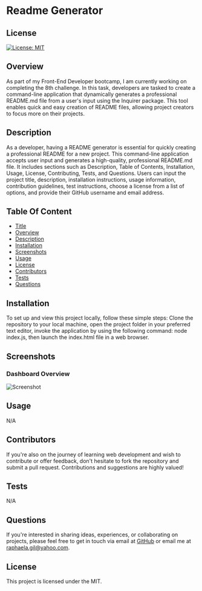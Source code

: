 
  # Readme Generator
  
  ## License
  [![License: MIT](https://img.shields.io/badge/License-MIT-brightgreen.svg)](https://opensource.org/licenses/MIT)


  
  ## Overview
  As part of my Front-End Developer bootcamp, I am currently working on completing the 8th challenge. In this task, developers are tasked to create a command-line application that dynamically generates a professional README.md file from a user's input using the Inquirer package. This tool enables quick and easy creation of README files, allowing project creators to focus more on their projects.

  ## Description
  As a developer, having a README generator is essential for quickly creating a professional README for a new project. This command-line application accepts user input and generates a high-quality, professional README.md file. It includes sections such as Description, Table of Contents, Installation, Usage, License, Contributing, Tests, and Questions. Users can input the project title, description, installation instructions, usage information, contribution guidelines, test instructions, choose a license from a list of options, and provide their GitHub username and email address.
  ## Table Of Content
  - [Title](#title)
  - [Overview](#overview)
  - [Description](#description)
  - [Installation](#installation)
  - [Screenshots](#screenshots)
  - [Usage](#usage)
  - [License](#license)
  - [Contributors](#contributor)
  - [Tests](#test)
  - [Questions](#questions)

  ## Installation
  To set up and view this project locally, follow these simple steps:
  Clone the repository to your local machine, open the project folder in your preferred text editor, invoke the application by using the following command: node index.js, then launch the index.html file in a web browser.

  ## Screenshots
  ### Dashboard Overview
  ![Screenshot](https://github.com/RaphaGil/Readme-Generator/assets/128820385/9f9129f9-e6b8-496d-bb56-e7db3270c6f8)

  ## Usage
  N/A

  ## Contributors
  If you're also on the journey of learning web development and wish to contribute or offer feedback, don't hesitate to fork the repository and submit a pull request. Contributions and suggestions are highly valued!

  ## Tests
  N/A
  
  ## Questions
  If you're interested in sharing ideas, experiences, or collaborating on projects, please feel free to get in touch via email at [GitHub](https://github.com/raphagil) or email me at [raphaela.gil@yahoo.com](mailto:raphaela.gil@yahoo.com).
  
 ## License
This project is licensed under the MIT.
